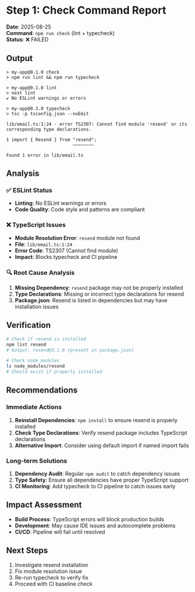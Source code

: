 # Step 1: Check Command Report

**Date**: 2025-08-25  
**Command**: `npm run check` (lint + typecheck)  
**Status**: ❌ FAILED

## Output
```
> my-app@0.1.0 check
> npm run lint && npm run typecheck

> my-app@0.1.0 lint
> next lint
✔ No ESLint warnings or errors

> my-app@0.1.0 typecheck
> tsc -p tsconfig.json --noEmit

lib/email.ts:1:24 - error TS2307: Cannot find module 'resend' or its corresponding type declarations.

1 import { Resend } from "resend";
                         ~~~~~~~~

Found 1 error in lib/email.ts
```

## Analysis

### ✅ ESLint Status
- **Linting**: No ESLint warnings or errors
- **Code Quality**: Code style and patterns are compliant

### ❌ TypeScript Issues
- **Module Resolution Error**: `resend` module not found
- **File**: `lib/email.ts:1:24`
- **Error Code**: TS2307 (Cannot find module)
- **Impact**: Blocks typecheck and CI pipeline

### 🔍 Root Cause Analysis
1. **Missing Dependency**: `resend` package may not be properly installed
2. **Type Declarations**: Missing or incorrect type declarations for resend
3. **Package.json**: Resend is listed in dependencies but may have installation issues

## Verification
```bash
# Check if resend is installed
npm list resend
# Output: resend@3.1.0 (present in package.json)

# Check node_modules
ls node_modules/resend
# Should exist if properly installed
```

## Recommendations

### Immediate Actions
1. **Reinstall Dependencies**: `npm install` to ensure resend is properly installed
2. **Check Type Declarations**: Verify resend package includes TypeScript declarations
3. **Alternative Import**: Consider using default import if named import fails

### Long-term Solutions
1. **Dependency Audit**: Regular `npm audit` to catch dependency issues
2. **Type Safety**: Ensure all dependencies have proper TypeScript support
3. **CI Monitoring**: Add typecheck to CI pipeline to catch issues early

## Impact Assessment
- **Build Process**: TypeScript errors will block production builds
- **Development**: May cause IDE issues and autocomplete problems
- **CI/CD**: Pipeline will fail until resolved

## Next Steps
1. Investigate resend installation
2. Fix module resolution issue
3. Re-run typecheck to verify fix
4. Proceed with CI baseline check
